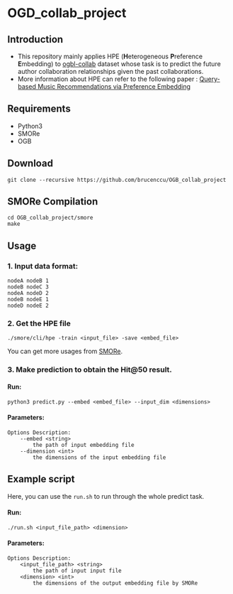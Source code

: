 # OGD_collab_project
## Introduction
* This repository mainly applies HPE (**H**eterogeneous **P**reference **E**mbedding) to [ogbl-collab](https://ogb.stanford.edu/docs/linkprop/#ogbl-collab) dataset whose task is to predict the future author collaboration relationships given the past collaborations.
* More information about HPE can refer to the following paper : 
[Query-based Music Recommendations via Preference Embedding](https://dl.acm.org/doi/10.1145/2959100.2959169)
## Requirements
* Python3
* SMORe
* OGB
## Download
```
git clone --recursive https://github.com/brucenccu/OGB_collab_project
```
## SMORe Compilation
```
cd OGB_collab_project/smore
make
```
## Usage
### 1. Input data format:
```
nodeA nodeB 1
nodeB nodeC 3
nodeA nodeD 2
nodeB nodeE 1
nodeD nodeE 2
```
### 2. Get the HPE file
```
./smore/cli/hpe -train <input_file> -save <embed_file>
```
You can get more usages from [SMORe](https://github.com/cnclabs/smore).

### 3. Make prediction to obtain the Hit@50 result.
#### Run:
```
python3 predict.py --embed <embed_file> --input_dim <dimensions>
```
#### Parameters:
```
Options Description:
    --embed <string>
        the path of input embedding file
    --dimension <int>
        the dimensions of the input embedding file
```
## Example script
Here, you can use the `run.sh` to run through the whole predict task.
#### Run:
```
./run.sh <input_file_path> <dimension>
```
#### Parameters:
```
Options Description:
    <input_file_path> <string>
        the path of input input file
    <dimension> <int>
        the dimensions of the output embedding file by SMORe
```
